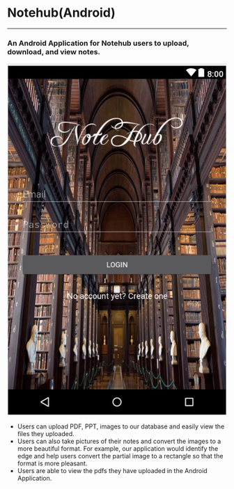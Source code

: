 # Notehub(Android)
------
### An Android Application for Notehub users to upload, download, and view notes.
![alt text](/AndroidLogin.jpeg)
* Users can upload PDF, PPT, images to our database and easily view the files they uploaded. 
* Users can also take pictures of their notes and convert the images to a more beautiful format. For example, our application would identify the edge and help users convert the partial image to a rectangle so that the format is more pleasant.
* Users are able to view the pdfs they have uploaded in the Android Application.
